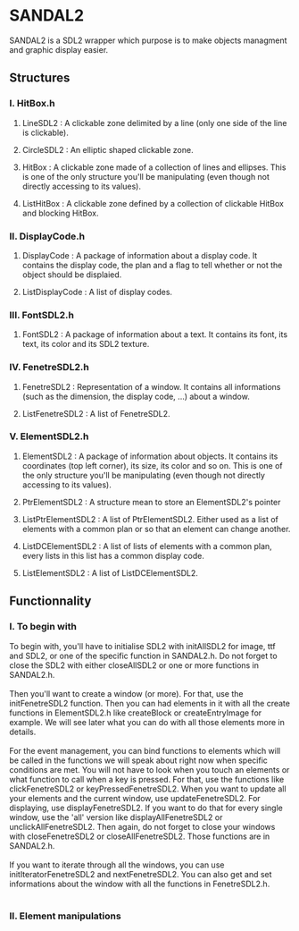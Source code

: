 # SANDAL2

SANDAL2 is a SDL2 wrapper which purpose is to make objects managment and
graphic display easier.

## Structures

### I. HitBox.h

  1. LineSDL2 : 
    A clickable zone delimited by a line (only one side of the line is clickable).

  2. CircleSDL2 :
    An elliptic shaped clickable zone.

  3. HitBox :
    A clickable zone made of a collection of lines and ellipses.
    This is one of the only structure you'll be manipulating (even though not directly accessing to its values).

  4. ListHitBox : 
    A clickable zone defined by a collection of clickable HitBox and blocking HitBox.
    
### II. DisplayCode.h

  1. DisplayCode : 
    A package of information about a display code. It contains the display code, the plan and a flag to tell whether or not
    the object should be displaied.

  2. ListDisplayCode : 
    A list of display codes.

### III. FontSDL2.h

  1. FontSDL2 :
    A package of information about a text. It contains its font, its text, its color and its SDL2 texture.

### IV. FenetreSDL2.h

  1. FenetreSDL2 :
    Representation of a window. It contains all informations (such as the dimension, the display code, ...) about a window.

  2. ListFenetreSDL2 :
    A list of FenetreSDL2.

### V. ElementSDL2.h

  1. ElementSDL2 :
    A package of information about objects. It contains its coordinates (top left corner), its size, its color and so on.
    This is one of the only structure you'll be manipulating (even though not directly accessing to its values).

  2. PtrElementSDL2 :
    A structure mean to store an ElementSDL2's pointer

  3. ListPtrElementSDL2 :
    A list of PtrElementSDL2. Either used as a list of elements with a common plan or so that an element can change another.

  4. ListDCElementSDL2 :
    A list of lists of elements with a common plan, every lists in this list has a common display code.

  5. ListElementSDL2 :
    A list of ListDCElementSDL2.

## Functionnality

### I. To begin with

   To begin with, you'll have to initialise SDL2 with initAllSDL2 for image, ttf and SDL2, or one of the
specific function in SANDAL2.h. Do not forget to close the SDL2 with either closeAllSDL2 or one or more functions
in SANDAL2.h.<br/><br/>
   Then you'll want to create a window (or more). For that, use the initFenetreSDL2 function. Then you can had
elements in it with all the create functions in ElementSDL2.h like createBlock or createEntryImage for example.
We will see later what you can do with all those elements more in details.<br/><br/>
   For the event management, you can bind functions to elements which will be called in the functions we will speak
about right now when specific conditions are met. You will not have to look when you touch an elements or what
function to call when a key is pressed. For that, use the functions like clickFenetreSDL2 or keyPressedFenetreSDL2.
When you want to update all your elements and the current window, use updateFenetreSDL2. For displaying, use displayFenetreSDL2. If you want to do that for every single window, use the 'all' version like displayAllFenetreSDL2 or unclickAllFenetreSDL2. Then again, do not forget to close your windows with closeFenetreSDL2 or closeAllFenetreSDL2.
Those functions are in SANDAL2.h.<br/><br/>
   If you want to iterate through all the windows, you can use initIteratorFenetreSDL2 and nextFenetreSDL2. You can also get and set informations about the window with all the functions in FenetreSDL2.h.<br/><br/>

### II. Element manipulations